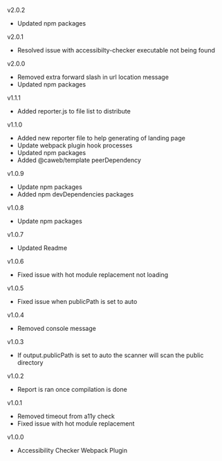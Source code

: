v2.0.2
- Updated npm packages

v2.0.1
- Resolved issue with accessibilty-checker executable not being found

v2.0.0
- Removed extra forward slash in url location message
- Updated npm packages

v1.1.1
- Added reporter.js to file list to distribute

v1.1.0
- Added new reporter file to help generating of landing page 
- Update webpack plugin hook processes
- Updated npm packages
- Added @caweb/template peerDependency

v1.0.9
- Update npm packages
- Added npm devDependencies packages

v1.0.8
- Update npm packages

v1.0.7
- Updated Readme

v1.0.6
- Fixed issue with hot module replacement not loading

v1.0.5
- Fixed issue when publicPath is set to auto

v1.0.4
- Removed console message

v1.0.3
- If output.publicPath is set to auto the scanner will scan the public directory

v1.0.2
- Report is ran once compilation is done

v1.0.1
- Removed timeout from a11y check
- Fixed issue with hot module replacement

v1.0.0
- Accessibility Checker Webpack Plugin